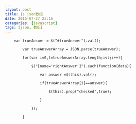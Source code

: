 ```yaml
---
layout: post
title: js json数组
date: 2015-07-27 23:16
categories: [javascript]
tags: [json, 数组]
---
```

	
	    var trueAnswer = $("#trueAnswer").val();
	
	        var trueAnswerArray = JSON.parse(trueAnswer);
	
	        for(var i=0,l=trueAnswerArray.length;i<l;i++){ 
	
	            $("[name='rightAnswer']").each(function(data){
	
	                var answer =$(this).val();
	
	                if(trueAnswerArray[i]==answer){
	
	                    $(this).prop("checked",true);
	
	                }
	
	            });
	
	        }
